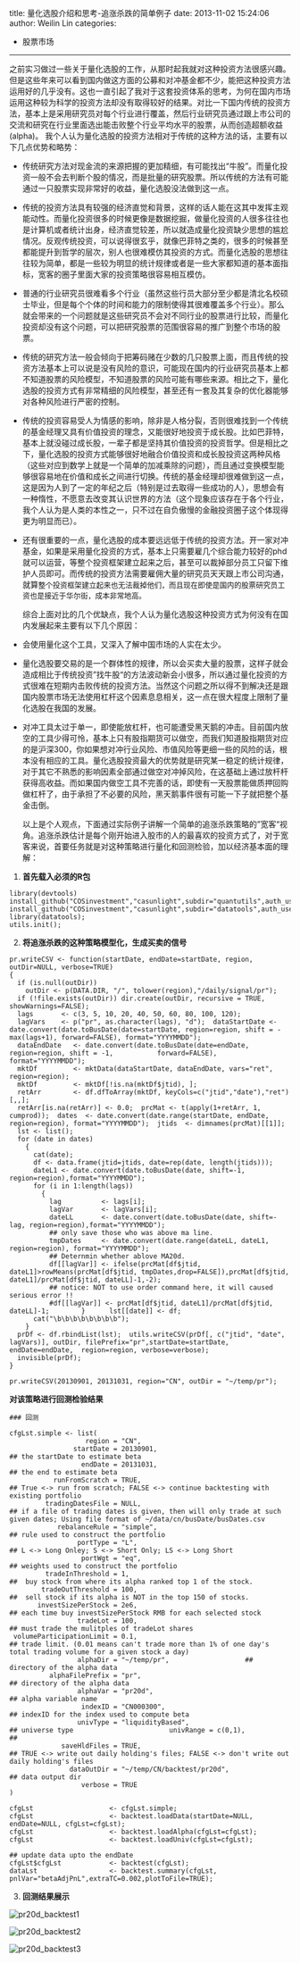 title: 量化选股介绍和思考-追涨杀跌的简单例子
date: 2013-11-02 15:24:06
author: Weilin Lin
categories:
- 股票市场
---

之前实习做过一些关于量化选股的工作，从那时起我就对这种投资方法很感兴趣。但是这些年来可以看到国内做这方面的公募和对冲基金都不少，能把这种投资方法运用好的几乎没有。这也一直引起了我对于这套投资体系的思考，为何在国内市场运用这种较为科学的投资方法却没有取得较好的结果。对比一下国内传统的投资方法，基本上是采用研究员对每个行业进行覆盖，然后行业研究员通过跟上市公司的交流和研究在行业里面选出能击败整个行业平均水平的股票，从而创造超额收益(alpha)。 我个人认为量化选股的投资方法相对于传统的这种方法的话，主要有以下几点优势和略势：

*   传统研究方法对现金流的来源把握的更加精细，有可能找出&ldquo;牛股&rdquo;。而量化投资一般不会去判断个股的情况，而是批量的研究股票。所以传统的方法有可能通过一只股票实现非常好的收益，量化选股没法做到这一点。
*   传统的投资方法具有较强的经济直觉和背景，这样的话人能在这其中发挥主观能动性。而量化投资很多的时候更像是数据挖掘，做量化投资的人很多往往也是计算机或者统计出身，经济直觉较差，所以就造成量化投资缺少思想的尴尬情况。反观传统投资，可以说得很玄乎，就像巴菲特之类的，很多的时候甚至都能提升到哲学的层次，别人也很难模仿其投资的方式。而量化选股的思想往往较为简单，都是一些较为明显的统计规律或者是一些大家都知道的基本面指标，宽客的圈子里面大家的投资策略很容易相互模仿。
*   普通的行业研究员很难看多个行业（虽然这些行员大部分至少都是清北名校硕士毕业，但是每个个体的时间和能力的限制使得其很难覆盖多个行业）。那么就会带来的一个问题就是这些研究员不会对不同行业的股票进行比较，而量化投资却没有这个问题，可以把研究股票的范围很容易的推广到整个市场的股票。
*   传统的研究方法一般会倾向于把筹码赌在少数的几只股票上面，而且传统的投资方法基本上可以说是没有风险的意识，可能现在国内的行业研究员基本上都不知道股票的风险模型，不知道股票的风险可能有哪些来源。相比之下，量化选股的投资方式有非常精细的风险模型，甚至还有一套及其复杂的优化器能够对各种风险进行严密的控制。
*   传统的投资容易受人为情感的影响，除非是人格分裂，否则很难找到一个传统的基金经理又具有价值投资的理念，又能很好地投资于成长股。比如巴菲特，基本上就没碰过成长股，一辈子都是坚持其价值投资的投资哲学。但是相比之下，量化选股的投资方式能够很好地融合价值投资和成长股投资这两种风格（这些对应到数学上就是一个简单的加减乘除的问题），而且通过变换模型能够很容易地在价值和成长之间进行切换。传统的基金经理却很难做到这一点，这是因为人到了一定的年纪之后（特别是过去取得一些成功的人），思想会有一种惰性，不愿意去改变其认识世界的方法（这个现象应该存在于各个行业，我个人认为是人类的本性之一，只不过在自负傲慢的金融投资圈子这个体现得更为明显而已）。
*   还有很重要的一点，量化选股的成本要远远低于传统的投资方法。开一家对冲基金，如果是采用量化投资的方式，基本上只需要雇几个综合能力较好的phd就可以运营，等整个投资框架建立起来之后，甚至可以裁掉部分员工只留下维护人员即可。而传统的投资方法需要雇佣大量的研究员天天跟上市公司沟通，就算<span style="font-size: 13px;">整个投资框架建立起来也无法裁掉他们，而且现在即使是国内的股票研究员工资也是接近于华尔街，成本非常地高。</span>

	综合上面对比的几个优缺点，我个人认为量化选股这种投资方式为何没有在国内发展起来主要有以下几个原因：

*   会使用量化这个工具，又深入了解中国市场的人实在太少。
*   量化选股要交易的是一个群体性的规律，所以会买卖大量的股票，这样子就会造成相比于传统投资&rdquo;找牛股&ldquo;的方法波动新会小很多，所以通过量化投资的方式很难在短期内击败传统的投资方法。当然这个问题之所以得不到解决还是跟国内股票市场无法使用杠杆这个因素息息相关，这一点在很大程度上限制了量化选股在我国的发展。
*   对冲工具太过于单一，即使能放杠杆，也可能遭受黑天鹅的冲击。目前国内放空的工具少得可怜，基本上只有股指期货可以做空，而我们知道股指期货对应的是沪深300，你如果想对冲行业风险、市值风险等更细一些的风险的话，根本没有相应的工具。量化选股投资最大的优势就是研究某一稳定的统计规律，对于其它不熟悉的影响因素全部通过做空对冲掉风险，在这基础上通过放杆杆获得高收益。而如果国内做空工具不完善的话，即使有一天股票能做质押回购做杠杆了，由于承担了不必要的风险，黑天鹅事件很有可能一下子就把整个基金击倒。

	以上是个人观点，下面通过实际例子讲解一个简单的追涨杀跌策略的&rdquo;宽客&ldquo;视角。追涨杀跌估计是每个刚开始进入股市的人的最喜欢的投资方式了，对于宽客来说，首要任务就是对这种策略进行量化和回测检验，加以经济基本面的理解：

1.  **首先载入必须的R包**

```{r}
library(devtools)
install_github("COSinvestment","casunlight",subdir="quantutils",auth_user="***",password="***")
install_github("COSinvestment","casunlight",subdir="datatools",auth_user="***",password="***")
library(datatools);
utils.init();
```

2.  **将追涨杀跌的这种策略模型化，生成买卖的信号**
```{r}
pr.writeCSV <- function(startDate, endDate=startDate, region, outDir=NULL, verbose=TRUE)
{
  if (is.null(outDir))
    outDir <- p(DATA.DIR, "/", tolower(region),"/daily/signal/pr");
  if (!file.exists(outDir)) dir.create(outDir, recursive = TRUE, showWarnings=FALSE);
  lags       <- c(3, 5, 10, 20, 40, 50, 60, 80, 100, 120);
  lagVars    <- p("pr", as.character(lags), "d");  dataStartDate <- date.convert(date.toBusDate(date=startDate, region=region, shift = -max(lags+1), forward=FALSE), format="YYYYMMDD");
  dataEndDate   <- date.convert(date.toBusDate(date=endDate,   region=region, shift = -1,           forward=FALSE), format="YYYYMMDD");
  mktDf         <- mktData(dataStartDate, dataEndDate, vars="ret", region=region);
  mktDf         <- mktDf[!is.na(mktDf$jtid), ];
  retArr        <- df.dfToArray(mktDf, keyCols=c("jtid","date"),"ret")[,,];
  retArr[is.na(retArr)] <- 0.0;  prcMat <- t(apply(1+retArr, 1, cumprod));  dates  <- date.convert(date.range(startDate, endDate, region=region), format="YYYYMMDD");  jtids  <- dimnames(prcMat)[[1]];
  lst <- list();
  for (date in dates)
    {
      cat(date);
      df <- data.frame(jtid=jtids, date=rep(date, length(jtids)));
      dateL1 <- date.convert(date.toBusDate(date, shift=-1, region=region),format="YYYYMMDD");
      for (i in 1:length(lags))
        {
          lag          <- lags[i];
          lagVar       <- lagVars[i];
          dateLL       <- date.convert(date.toBusDate(date, shift=-lag, region=region),format="YYYYMMDD");
          ## only save those who was above ma line.
          tmpDates     <- date.convert(date.range(dateLL, dateL1, region=region), format="YYYYMMDD");
          ## Deternmin whether ablove MA20d.
          df[[lagVar]] <- ifelse(prcMat[df$jtid, dateL1]>rowMeans(prcMat[df$jtid, tmpDates,drop=FALSE]),prcMat[df$jtid, dateL1]/prcMat[df$jtid, dateLL]-1,-2);
          ## notice: NOT to use order command here, it will caused serious error !!
          #df[[lagVar]] <- prcMat[df$jtid, dateL1]/prcMat[df$jtid, dateLL]-1;        }      lst[[date]] <- df;
      cat("\b\b\b\b\b\b\b\b");
    }
  prDf <- df.rbindList(lst);  utils.writeCSV(prDf[, c("jtid", "date", lagVars)], outDir, filePrefix="pr",startDate=startDate, endDate=endDate,  region=region, verbose=verbose);
  invisible(prDf);
}

pr.writeCSV(20130901, 20131031, region="CN", outDir = "~/temp/pr");
```

**对该策略进行回测检验结果**
```{r}
### 回测

cfgLst.simple <- list(
                   region = "CN",
                startDate = 20130901,                                     ## the startDate to estimate beta
                  endDate = 20131031,                                     ## the end to estimate beta
           runFromScratch = TRUE,                                         ## True <-> run from scratch; FALSE <-> continue backtesting with existing portfolio
         tradingDatesFile = NULL,                                         ## if a file of trading dates is given, then will only trade at such given dates; Using file format of ~/data/cn/busDate/busDates.csv
            rebalanceRule = "simple",                                     ## rule used to construct the portfolio
                 portType = "L",                                          ## L <-> Long Onley; S <-> Short Only; LS <-> Long Short
                  portWgt = "eq",                                         ## weights used to construct the portfolio
         tradeInThreshold = 1,                                            ##  buy stock from where its alpha ranked top 1 of the stock.
        tradeOutThreshold = 100,                                          ##  sell stock if its alpha is NOT in the top 150 of stocks.
       investSizePerStock = 2e6,                                          ## each time buy investSizePerStock RMB for each selected stock
                 tradeLot = 100,                                          ## must trade the mulitples of tradeLot shares
 volumeParticipationLimit = 0.1,                                          ## trade limit. (0.01 means can't trade more than 1% of one day's total trading volume for a given stock a day)
                 alphaDir = "~/temp/pr",                   ## directory of the alpha data
          alphaFilePrefix = "pr",                                         ## directory of the alpha data
                 alphaVar = "pr20d",                                      ## alpha variable name
                  indexID = "CN000300",                                   ## indexID for the index used to compute beta
                 univType = "liquidityBased",                             ## universe type                        univRange = c(0,1),                                       ##
             saveHldFiles = TRUE,                                         ## TRUE <-> write out daily holding's files; FALSE <-> don't write out daily holding's files
               dataOutDir = "~/temp/CN/backtest/pr20d",                   ## data output dir
                  verbose = TRUE
)

cfgLst                   <- cfgLst.simple;
cfgLst                   <- backtest.loadData(startDate=NULL, endDate=NULL, cfgLst=cfgLst);
cfgLst                   <- backtest.loadAlpha(cfgLst=cfgLst);
cfgLst                   <- backtest.loadUniv(cfgLst=cfgLst);

## update data upto the endDate
cfgLst$cfgLst            <- backtest(cfgLst);
dataLst                  <- backtest.summary(cfgLst, pnlVar="betaAdjPnL",extraTC=0.002,plotToFile=TRUE);
```

3.  **回测结果展示**

![pr20d_backtest1](/uploads/2013/11/pr20d_backtest.gif)

![pr20d_backtest2](/uploads/2013/11/pr20d_backtest1.gif)

![pr20d_backtest3](/uploads/2013/11/pr20d_backtest2.gif)